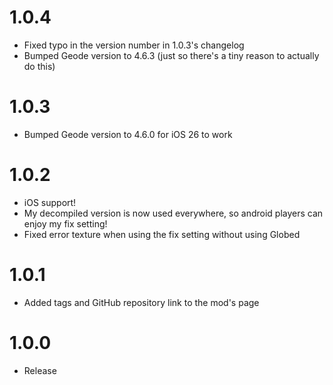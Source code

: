 # 1.0.4
* Fixed typo in the version number in 1.0.3's changelog
* Bumped Geode version to 4.6.3 (just so there's a tiny reason to actually do this)

# 1.0.3
* Bumped Geode version to 4.6.0 for iOS 26 to work

# 1.0.2
* iOS support!
* My decompiled version is now used everywhere, so android players can enjoy my fix setting!
* Fixed error texture when using the fix setting without using Globed

# 1.0.1
* Added tags and GitHub repository link to the mod's page

# 1.0.0
* Release
